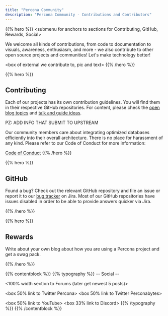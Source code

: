 ```yaml
---
title: "Percona Community"
description: "Percona Community - Contributions and Contributors"
---
```


{{% hero %}}
<submenu for anchors to sections for Contributing, GitHub, Rewards, Social>

We welcome all kinds of contributions, from code to documentation to visuals, awareness, enthusiasm, and more - we also contribute to other open source projects and communities! Let's make technology better!


<box of external we contribute to, pic and text>
{{% /hero %}}

{{% hero %}}

## Contributing

Each of our projects has its own contribution guidelines. You will find them in their respective GitHub repositories. For content, please check the [open blog topics](topics.md) and [talk and guide ideas](talksandguides.md).

PZ: ADD INFO THAT SUBMIT TO UPSTREAM

Our community members care about integrating optimized databases efficiently into their overall architecture. There is no place for harassment of any kind. Please refer to our Code of Conduct for more information:

[Code of Conduct](/contribute/coc)
{{% /hero %}}

{{% hero %}}

## GitHub

Found a bug? Check out the relevant GitHub repository and file an issue or report it to our [bug tracker]() on Jira. Most of our GitHub repositories have issues disabled in order to be able to provide answers quicker via Jira.

{{% /hero %}}

{{% hero %}}

## Rewards

Write about your own blog about how you are using a Percona project and get a swag pack.

<link to program>
{{% /hero %}}


{{% contentblock %}}
{{% typography %}}
-- Social --

<100% width section to Forums (later get newest 5 posts)>

<box 50% link to Twitter Percona>
<box 50% link to Twitter Perconabytes>

<box 50% link to YouTube>
<box 33% link to Discord>
{{% /typography %}}
{{% /contentblock %}}
